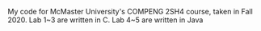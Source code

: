 My code for McMaster University's COMPENG 2SH4 course, taken in Fall 2020.
Lab 1~3 are written in C. Lab 4~5 are written in Java
